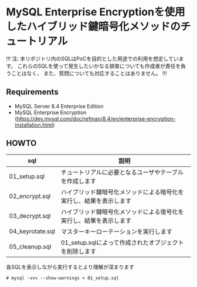 # MySQL Enterprise Encryptionを使用したハイブリッド鍵暗号化メソッドのチュートリアル

!!!
注: 本リポジトリ内のSQLはPoCを目的とした用途での利用を想定しています。
    これらのSQLを使って発生したいかなる損害についても作成者が責任を負うことはなく、
    また、質問についても対応することはありません。
!!!

## Requirements

- MySQL Server 8.4 Enterprise Edition
- MySQL Enterprise Encryption (https://dev.mysql.com/doc/refman/8.4/en/enterprise-encryption-installation.html)

## HOWTO

| sql              | 説明
|------------------|----------------------------------------
| 01_setup.sql     | チュートリアルに必要となるユーザやテーブルを作成します
| 02_encrypt.sql   | ハイブリッド鍵暗号化メソッドによる暗号化を実行し、結果を表示します
| 03_decrypt.sql   | ハイブリッド鍵暗号化メソッドによる復号化を実行し、結果を表示します
| 04_keyrotate.sql | マスターキーローテーションを実行します
| 05_cleanup.sql   | 01_setup.sqlによって作成されたオブジェクトを削除します

各SQLを表示しながら実行するとより理解が深まります

```
# mysql -vvv --show-warnings < 01_setup.sql
```

